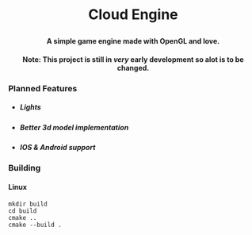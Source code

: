 # <p align="center">Cloud Engine</p>
#### <p align="center">A simple game engine made with OpenGL and love.</p>

#### <p align="center">Note: This project is still in *very* early development so alot is to be changed.</p>

### Planned Features
* ##### Lights
* ##### Better 3d model implementation
* ##### IOS & Android support

### Building
#### Linux
```
mkdir build
cd build
cmake ..
cmake --build .
```
